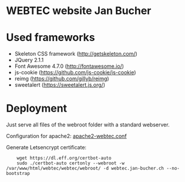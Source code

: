 WEBTEC website Jan Bucher
=========================

# Used frameworks
- Skeleton CSS framework (http://getskeleton.com/)
- JQuery 2.1.1
- Font Awesome 4.7.0 (http://fontawesome.io/)
- js-cookie (https://github.com/js-cookie/js-cookie)
- reimg (https://github.com/gillyb/reimg)
- sweetalert (https://sweetalert.js.org/)

# Deployment
Just serve all files of the webroot folder with a standard webserver.

Configuration for apache2: [apache2-webtec.conf](apache2-webtec.conf)

Generate Letsencrypt certificate:
```
    wget https://dl.eff.org/certbot-auto
    sudo ./certbot-auto certonly --webroot -w /var/www/html/webtec/webtec/webroot/ -d webtec.jan-bucher.ch --no-bootstrap
```
